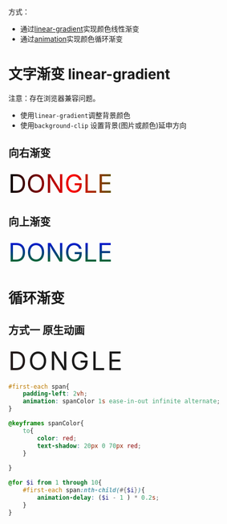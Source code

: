 方式：
* 通过[linear-gradient](https://developer.mozilla.org/zh-CN/docs/Web/CSS/gradient/linear-gradient)实现颜色线性渐变
* 通过[animation](https://developer.mozilla.org/zh-CN/docs/Web/CSS/animation)实现颜色循环渐变

# 文字渐变 linear-gradient
注意：存在浏览器兼容问题。
* 使用`linear-gradient`调整背景颜色
* 使用`background-clip` 设置背景(图片或颜色)延申方向

## 向右渐变
<style text="text/css">
    #first-gradient{
        font-size: 50px;
        background-image: linear-gradient(to right, black, red, green, blue, black);
        /* 以下内容为组合样式 */
        background-clip: text; /**设置背景颜色延申方向 text即在文字上展示背景*/
        -webkit-background-clip: text; /** 兼容配置 */
        color: transparent; /** 设置文字内容透明，才会在文字上展示背景颜色 */
    }
</style>
<div id="first-gradient">
    DONGLE
</div>

## 向上渐变
<style>
    #second-gradient{
        font-size: 50px;
        background-image: linear-gradient(to top, green, blue);
        /* 以下内容为组合样式 */
        background-clip: text; /**设置背景颜色延申方向 text即在文字上展示背景*/
        -webkit-background-clip: text; /** 兼容配置 */
        color: transparent; /** 设置文字内容透明，才会在文字上展示背景颜色 */
    }
</style>
<div id="second-gradient">
    DONGLE
</div>


# 循环渐变
## 方式一 原生动画
<style text="text/css">
    #first-each span{
        font-size: 50px;
        animation: spanColor 1s ease-in-out infinite;
    }

    @keyframes spanColor{
        to{
            color: red;
            /** 增加颜色阴影*/
            /* text-shadow: 20px 0 70px red;  */
        }
    }
    /* 以下配置方便每个元素内容动画延迟实践，方便循环渐变 */
    #first-each span:nth-child(1) {
        animation-delay: 0s;
    }
    
    #first-each span:nth-child(2) {
        animation-delay: 0.2s;
    }

    #first-each span:nth-child(3) {
        animation-delay: 0.4s;
    }

    #first-each span:nth-child(4) {
        animation-delay: 0.6s;
    }

    #first-each span:nth-child(5) {
        animation-delay: 0.8s;
    }

    #first-each span:nth-child(6) {
        animation-delay: 1s;
    }
</style>
<div id="first-each">
    <span>D</span>
    <span>O</span>
    <span>N</span>
    <span>G</span>
    <span>L</span>
    <span>E</span>
</div>

```scss
#first-each span{
    padding-left: 2vh;
    animation: spanColor 1s ease-in-out infinite alternate;
}

@keyframes spanColor{
    to{
        color: red;
        text-shadow: 20px 0 70px red;
    }
    
}

@for $i from 1 through 10{
    #first-each span:nth-child(#{$i}){
        animation-delay: ($i - 1 ) * 0.2s;
    }
}
```

